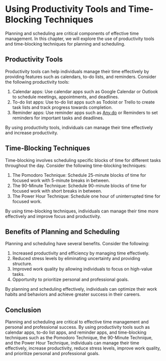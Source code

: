 Using Productivity Tools and Time-Blocking Techniques
=========================================================================================

Planning and scheduling are critical components of effective time management. In this chapter, we will explore the use of productivity tools and time-blocking techniques for planning and scheduling.

Productivity Tools
------------------

Productivity tools can help individuals manage their time effectively by providing features such as calendars, to-do lists, and reminders. Consider the following productivity tools:

1. Calendar apps: Use calendar apps such as Google Calendar or Outlook to schedule meetings, appointments, and deadlines.
2. To-do list apps: Use to-do list apps such as Todoist or Trello to create task lists and track progress towards completion.
3. Reminder apps: Use reminder apps such as [Any.do](http://Any.do) or Reminders to set reminders for important tasks and deadlines.

By using productivity tools, individuals can manage their time effectively and increase productivity.

Time-Blocking Techniques
------------------------

Time-blocking involves scheduling specific blocks of time for different tasks throughout the day. Consider the following time-blocking techniques:

1. The Pomodoro Technique: Schedule 25-minute blocks of time for focused work with 5-minute breaks in between.
2. The 90-Minute Technique: Schedule 90-minute blocks of time for focused work with short breaks in between.
3. The Power Hour Technique: Schedule one hour of uninterrupted time for focused work.

By using time-blocking techniques, individuals can manage their time more effectively and improve focus and productivity.

Benefits of Planning and Scheduling
-----------------------------------

Planning and scheduling have several benefits. Consider the following:

1. Increased productivity and efficiency by managing time effectively.
2. Reduced stress levels by eliminating uncertainty and providing structure.
3. Improved work quality by allowing individuals to focus on high-value tasks.
4. Opportunity to prioritize personal and professional goals.

By planning and scheduling effectively, individuals can optimize their work habits and behaviors and achieve greater success in their careers.

Conclusion
----------

Planning and scheduling are critical to effective time management and personal and professional success. By using productivity tools such as calendar apps, to-do list apps, and reminder apps, and time-blocking techniques such as the Pomodoro Technique, the 90-Minute Technique, and the Power Hour Technique, individuals can manage their time effectively, increase productivity, reduce stress levels, improve work quality, and prioritize personal and professional goals.
